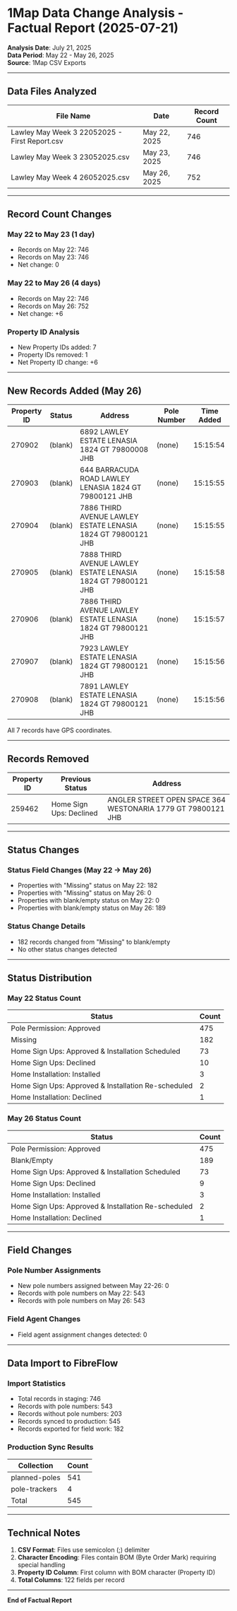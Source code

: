 # 1Map Data Change Analysis - Factual Report (2025-07-21)

**Analysis Date**: July 21, 2025  
**Data Period**: May 22 - May 26, 2025  
**Source**: 1Map CSV Exports

---

## Data Files Analyzed

| File Name | Date | Record Count |
|-----------|------|--------------|
| Lawley May Week 3 22052025 - First Report.csv | May 22, 2025 | 746 |
| Lawley May Week 3 23052025.csv | May 23, 2025 | 746 |
| Lawley May Week 4 26052025.csv | May 26, 2025 | 752 |

---

## Record Count Changes

### May 22 to May 23 (1 day)
- Records on May 22: 746
- Records on May 23: 746
- Net change: 0

### May 22 to May 26 (4 days)
- Records on May 22: 746
- Records on May 26: 752
- Net change: +6

### Property ID Analysis
- New Property IDs added: 7
- Property IDs removed: 1
- Net Property ID change: +6

---

## New Records Added (May 26)

| Property ID | Status | Address | Pole Number | Time Added |
|-------------|--------|---------|-------------|------------|
| 270902 | (blank) | 6892 LAWLEY ESTATE LENASIA 1824 GT 79800008 JHB | (none) | 15:15:54 |
| 270903 | (blank) | 644 BARRACUDA ROAD LAWLEY LENASIA 1824 GT 79800121 JHB | (none) | 15:15:55 |
| 270904 | (blank) | 7886 THIRD AVENUE LAWLEY ESTATE LENASIA 1824 GT 79800121 JHB | (none) | 15:15:55 |
| 270905 | (blank) | 7888 THIRD AVENUE LAWLEY ESTATE LENASIA 1824 GT 79800121 JHB | (none) | 15:15:58 |
| 270906 | (blank) | 7886 THIRD AVENUE LAWLEY ESTATE LENASIA 1824 GT 79800121 JHB | (none) | 15:15:57 |
| 270907 | (blank) | 7923 LAWLEY ESTATE LENASIA 1824 GT 79800121 JHB | (none) | 15:15:56 |
| 270908 | (blank) | 7891 LAWLEY ESTATE LENASIA 1824 GT 79800121 JHB | (none) | 15:15:56 |

All 7 records have GPS coordinates.

---

## Records Removed

| Property ID | Previous Status | Address |
|-------------|-----------------|---------|
| 259462 | Home Sign Ups: Declined | ANGLER STREET OPEN SPACE 364 WESTONARIA 1779 GT 79800121 JHB |

---

## Status Changes

### Status Field Changes (May 22 → May 26)
- Properties with "Missing" status on May 22: 182
- Properties with "Missing" status on May 26: 0
- Properties with blank/empty status on May 22: 0
- Properties with blank/empty status on May 26: 189

### Status Change Details
- 182 records changed from "Missing" to blank/empty
- No other status changes detected

---

## Status Distribution

### May 22 Status Count
| Status | Count |
|--------|-------|
| Pole Permission: Approved | 475 |
| Missing | 182 |
| Home Sign Ups: Approved & Installation Scheduled | 73 |
| Home Sign Ups: Declined | 10 |
| Home Installation: Installed | 3 |
| Home Sign Ups: Approved & Installation Re-scheduled | 2 |
| Home Installation: Declined | 1 |

### May 26 Status Count
| Status | Count |
|--------|-------|
| Pole Permission: Approved | 475 |
| Blank/Empty | 189 |
| Home Sign Ups: Approved & Installation Scheduled | 73 |
| Home Sign Ups: Declined | 9 |
| Home Installation: Installed | 3 |
| Home Sign Ups: Approved & Installation Re-scheduled | 2 |
| Home Installation: Declined | 1 |

---

## Field Changes

### Pole Number Assignments
- New pole numbers assigned between May 22-26: 0
- Records with pole numbers on May 22: 543
- Records with pole numbers on May 26: 543

### Field Agent Changes
- Field agent assignment changes detected: 0

---

## Data Import to FibreFlow

### Import Statistics
- Total records in staging: 746
- Records with pole numbers: 543
- Records without pole numbers: 203
- Records synced to production: 545
- Records exported for field work: 182

### Production Sync Results
| Collection | Count |
|------------|-------|
| planned-poles | 541 |
| pole-trackers | 4 |
| Total | 545 |

---

## Technical Notes

1. **CSV Format**: Files use semicolon (;) delimiter
2. **Character Encoding**: Files contain BOM (Byte Order Mark) requiring special handling
3. **Property ID Column**: First column with BOM character (﻿Property ID)
4. **Total Columns**: 122 fields per record

---

**End of Factual Report**